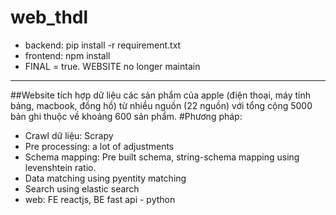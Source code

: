 # web_thdl
- backend: pip install -r requirement.txt
- frontend: npm install
- FINAL = true. WEBSITE no longer maintain
---------------------------------------------------
##Website tích hợp dữ liệu các sản phẩm của apple (điện thoại, máy tính bảng, macbook, đồng hồ) từ nhiều nguồn (22 nguồn) với tổng cộng 5000 bản ghi thuộc về khoảng 600 sản phẩm.
#Phương pháp:
- Crawl dữ liệu: Scrapy
- Pre processing: a lot of adjustments
- Schema mapping: Pre built schema, string-schema mapping using levenshtein ratio.
- Data matching using pyentity matching
- Search using elastic search
- web: FE reactjs, BE fast api - python
